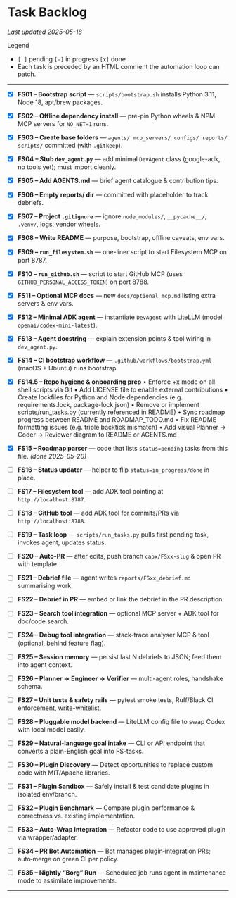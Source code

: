 # Task Backlog  
_Last updated 2025-05-18_

Legend  
* `[ ]` pending   `[-]` in progress   `[x]` done  
* Each task is preceded by an HTML comment the automation loop can patch.

---

<!-- TASK:FS01 status=done -->
- [x] **FS01 – Bootstrap script** — `scripts/bootstrap.sh` installs Python 3.11, Node 18, apt/brew packages.

<!-- TASK:FS02 status=done -->
- [x] **FS02 – Offline dependency install** — pre-pin Python wheels & NPM MCP servers for `NO_NET=1` runs.

<!-- TASK:FS03 status=done -->
- [x] **FS03 – Create base folders** — `agents/ mcp_servers/ configs/ reports/ scripts/` committed (with `.gitkeep`).

<!-- TASK:FS04 status=done -->
- [x] **FS04 – Stub `dev_agent.py`** — add minimal `DevAgent` class (google-adk, no tools yet); must import cleanly.

<!-- TASK:FS05 status=done -->
- [x] **FS05 – Add AGENTS.md** — brief agent catalogue & contribution tips.

<!-- TASK:FS06 status=done -->
- [x] **FS06 – Empty reports/ dir** — committed with placeholder to track debriefs.

<!-- TASK:FS07 status=done -->
- [x] **FS07 – Project `.gitignore`** — ignore `node_modules/`, `__pycache__/`, `.venv/`, logs, vendor wheels.

<!-- TASK:FS08 status=done -->
- [x] **FS08 – Write README** — purpose, bootstrap, offline caveats, env vars.

<!-- TASK:FS09 status=done -->
- [x] **FS09 – `run_filesystem.sh`** — one-liner script to start Filesystem MCP on port 8787.

<!-- TASK:FS10 status=done -->
- [x] **FS10 – `run_github.sh`** — script to start GitHub MCP (uses `GITHUB_PERSONAL_ACCESS_TOKEN`) on port 8788.

<!-- TASK:FS11 status=pending -->
- [x] **FS11 – Optional MCP docs** — new `docs/optional_mcp.md` listing extra servers & env vars.

<!-- TASK:FS12 status=done -->
- [x] **FS12 – Minimal ADK agent** — instantiate `DevAgent` with LiteLLM (model `openai/codex-mini-latest`).

<!-- TASK:FS13 status=pending -->
- [x] **FS13 – Agent docstring** — explain extension points & tool wiring in `dev_agent.py`.

<!-- TASK:FS14 status=done -->
- [x] **FS14 – CI bootstrap workflow** — `.github/workflows/bootstrap.yml` (macOS + Ubuntu) runs bootstrap.

<!-- TASK:FS14.5 status=done -->
- [x] **FS14.5 – Repo hygiene & onboarding prep**
    • Enforce +x mode on all shell scripts via Git
    • Add LICENSE file to enable external contributions
    • Create lockfiles for Python and Node dependencies (e.g. requirements.lock, package-lock.json)
    • Remove or implement scripts/run_tasks.py (currently referenced in README)
    • Sync roadmap progress between README and ROADMAP_TODO.md
    • Fix README formatting issues (e.g. triple backtick mismatch)
    • Add visual Planner → Coder → Reviewer diagram to README or AGENTS.md

<!-- TASK:FS15 status=done -->
- [x] **FS15 – Roadmap parser** — code that lists `status=pending` tasks from this file. _(done 2025-05-20)_

<!-- TASK:FS16 status=pending -->
- [ ] **FS16 – Status updater** — helper to flip `status=in_progress/done` in place.

<!-- TASK:FS17 status=pending -->
- [ ] **FS17 – Filesystem tool** — add ADK tool pointing at `http://localhost:8787`.

<!-- TASK:FS18 status=pending -->
- [ ] **FS18 – GitHub tool** — add ADK tool for commits/PRs via `http://localhost:8788`.

<!-- TASK:FS19 status=pending -->
- [ ] **FS19 – Task loop** — `scripts/run_tasks.py` pulls first pending task, invokes agent, updates status.

<!-- TASK:FS20 status=pending -->
- [ ] **FS20 – Auto-PR** — after edits, push branch `capx/FSxx-slug` & open PR with template.

<!-- TASK:FS21 status=pending -->
- [ ] **FS21 – Debrief file** — agent writes `reports/FSxx_debrief.md` summarising work.

<!-- TASK:FS22 status=pending -->
- [ ] **FS22 – Debrief in PR** — embed or link the debrief in the PR description.

<!-- TASK:FS23 status=pending -->
- [ ] **FS23 – Search tool integration** — optional MCP server + ADK tool for doc/code search.

<!-- TASK:FS24 status=pending -->
- [ ] **FS24 – Debug tool integration** — stack-trace analyser MCP & tool (optional, behind feature flag).

<!-- TASK:FS25 status=pending -->
- [ ] **FS25 – Session memory** — persist last N debriefs to JSON; feed them into agent context.

<!-- TASK:FS26 status=pending -->
- [ ] **FS26 – Planner → Engineer → Verifier** — multi-agent roles, handshake schema.

<!-- TASK:FS27 status=pending -->
- [ ] **FS27 – Unit tests & safety rails** — pytest smoke tests, Ruff/Black CI enforcement, write-whitelist.

<!-- TASK:FS28 status=pending -->
- [ ] **FS28 – Pluggable model backend** — LiteLLM config file to swap Codex with local model easily.

<!-- TASK:FS29 status=pending -->
- [ ] **FS29 – Natural-language goal intake** — CLI or API endpoint that converts a plain-English goal into FS-tasks.

<!-- TASK:FS30 status=pending -->
- [ ] **FS30 – Plugin Discovery** — Detect opportunities to replace custom code with MIT/Apache libraries.

<!-- TASK:FS31 status=pending -->
- [ ] **FS31 – Plugin Sandbox** — Safely install & test candidate plugins in isolated env/branch.

<!-- TASK:FS32 status=pending -->
- [ ] **FS32 – Plugin Benchmark** — Compare plugin performance & correctness vs. existing implementation.

<!-- TASK:FS33 status=pending -->
- [ ] **FS33 – Auto‑Wrap Integration** — Refactor code to use approved plugin via wrapper/adapter.

<!-- TASK:FS34 status=pending -->
- [ ] **FS34 – PR Bot Automation** — Bot manages plugin‑integration PRs; auto‑merge on green CI per policy.

<!-- TASK:FS35 status=pending -->
- [ ] **FS35 – Nightly “Borg” Run** — Scheduled job runs agent in maintenance mode to assimilate improvements.

---
